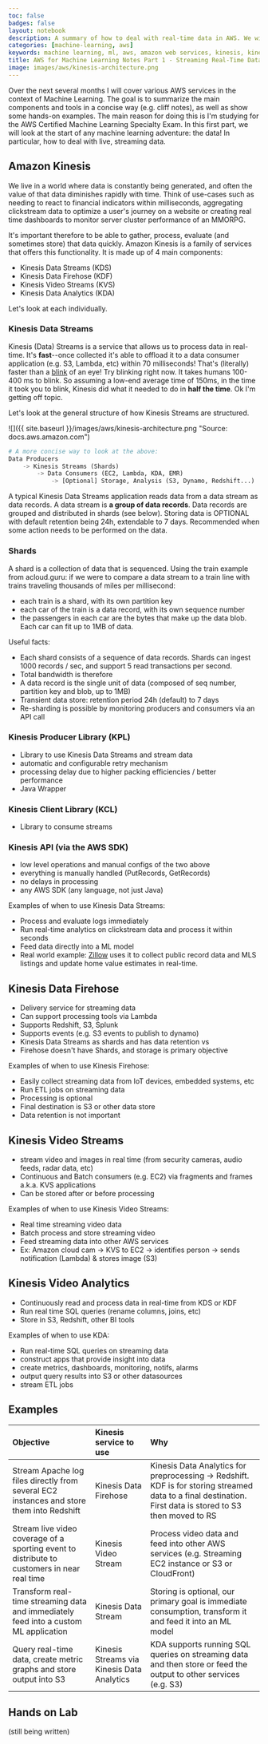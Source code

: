 ```yaml
---
toc: false
badges: false
layout: notebook
description: A summary of how to deal with real-time data in AWS. We will cover the Amazon Kinesis service offering including Data Streams, Firehose, Video Streams and Data Analytics.
categories: [machine-learning, aws]
keywords: machine learning, ml, aws, amazon web services, kinesis, kinesis data streams, kinesis fire hose, kinesis video streams, kinesis data analytics, realtime data streaming
title: AWS for Machine Learning Notes Part 1 - Streaming Real-Time Data with Kinesis
image: images/aws/kinesis-architecture.png
---
```


Over the next several months I will cover various AWS services in the context of Machine Learning. The goal is to summarize the main components and tools in a concise way (e.g. cliff notes), as well as show some hands-on examples. The main reason for doing this is I'm studying for the AWS Certified Machine Learning Specialty Exam. In this first part, we will look at the start of any machine learning adventure: the data! In particular, how to deal with live, streaming data.

## Amazon Kinesis

We live in a world where data is constantly being generated, and often the value of that data diminishes rapidly with time. Think of use-cases such as needing to react to financial indicators within milliseconds, aggregating clickstream data to optimize a user's journey on a website or creating real time dashboards to monitor server cluster performance of an MMORPG.

It's important therefore to be able to gather, process, evaluate (and sometimes store) that data quickly. Amazon Kinesis is a family of services that offers this functionality. It is made up of 4 main components:

- Kinesis Data Streams (KDS)
- Kinesis Data Firehose (KDF)
- Kinesis Video Streams (KVS)
- Kinesis Data Analytics (KDA)

Let's look at each individually.

### Kinesis Data Streams

Kinesis (Data) Streams is a service that allows us to process data in real-time. It's **fast**--once collected it's able to offload it to a data consumer application (e.g. S3, Lambda, etc) within 70 milliseconds! That's (literally) faster than a [blink](https://en.wikipedia.org/wiki/Blinking) of an eye! Try blinking right now. It takes humans 100-400 ms to blink. So assuming a low-end average time of 150ms, in the time it took you to blink, Kinesis did what it needed to do in __half the time__. Ok I'm getting off topic.

Let's look at the general structure of how Kinesis Streams are structured.

![]({{ site.baseurl }}/images/aws/kinesis-architecture.png "Source: docs.aws.amazon.com")

```python
# A more concise way to look at the above:
Data Producers 
    -> Kinesis Streams (Shards) 
        -> Data Consumers (EC2, Lambda, KDA, EMR) 
            -> [Optional] Storage, Analysis (S3, Dynamo, Redshift...)
```

A typical Kinesis Data Streams application reads data from a data stream as data records. A data stream is __a group of data records__. Data records are grouped and distributed in shards (see below). Storing data is OPTIONAL with default retention being 24h, extendable to 7 days. Recommended when some action needs to be performed on the data.

### Shards

A shard is a collection of data that is sequenced. Using the train example from acloud.guru: if we were to compare a data stream to a train line with trains traveling thousands of miles per millisecond:

- each train is a shard, with its own partition key
- each car of the train is a data record, with its own sequence number
- the passengers in each car are the bytes that make up the data blob. Each car can fit up to 1MB of data.

Useful facts:

- Each shard consists of a sequence of data records. Shards can ingest 1000 records / sec, and support 5 read transactions per second.
- Total bandwidth is therefore
- A data record is the single unit of data (composed of seq number, partition key and blob, up to 1MB)
- Transient data store: retention period 24h (default) to 7 days
- Re-sharding is possible by monitoring producers and consumers via an API call

### Kinesis Producer Library (KPL)

- Library to use Kinesis Data Streams and stream data
- automatic and configurable retry mechanism
- processing delay due to higher packing efficiencies / better performance
- Java Wrapper

### Kinesis Client Library (KCL)

- Library to consume streams

### Kinesis API (via the AWS SDK)

- low level operations and manual configs of the two above
- everything is manually handled (PutRecords, GetRecords)
- no delays in processing
- any AWS SDK (any language, not just Java)

Examples of when to use Kinesis Data Streams:

- Process and evaluate logs immediately
- Run real-time analytics on clickstream data and process it within seconds
- Feed data directly into a ML model
- Real world example: [Zillow](https://aws.amazon.com/solutions/case-studies/zillow-zestimate/) uses it to collect public record data and MLS listings and update home value estimates in real-time.

## Kinesis Data Firehose

- Delivery service for streaming data
- Can support processing tools via Lambda
- Supports Redshift, S3, Splunk
- Supports events (e.g. S3 events to publish to dynamo)
- Kinesis Data Streams as shards and has data retention vs
- Firehose doesn't have Shards, and storage is primary objective

Examples of when to use Kinesis Firehose:

- Easily collect streaming data from IoT devices, embedded systems, etc
- Run ETL jobs on streaming data
- Processing is optional
- Final destination is S3 or other data store
- Data retention is not important

## Kinesis Video Streams

- stream video and images in real time (from security cameras, audio feeds, radar data, etc)
- Continuous and Batch consumers (e.g. EC2) via fragments and frames a.k.a. KVS applications
- Can be stored after or before processing

Examples of when to use Kinesis Video Streams:

- Real time streaming video data
- Batch process and store streaming video
- Feed streaming data into other AWS services
- Ex: Amazon cloud cam -> KVS to EC2 -> identifies person -> sends notification (Lambda) & stores image (S3)

## Kinesis Video Analytics

- Continuously read and process data in real-time from KDS or KDF
- Run real time SQL queries (rename columns, joins, etc)
- Store in S3, Redshift, other BI tools

Examples of when to use KDA:

- Run real-time SQL queries on streaming data
- construct apps that provide insight into data
- create metrics, dashboards, monitoring, notifs, alarms
- output query results into S3 or other datasources
- stream ETL jobs

## Examples

|**Objective**|**Kinesis service to use**|**Why**|
|:---|:---|:---|
|Stream Apache log files directly from several EC2 instances and store them into Redshift|Kinesis Data Firehose|Kinesis Data Analytics for preprocessing -> Redshift. KDF is for storing streamed data to a final destination. First data is stored to S3 then moved to RS|
|Stream live video coverage of a sporting event to distribute to customers in near real time|Kinesis Video Stream|Process video data and feed into other AWS services (e.g. Streaming EC2 instance or S3 or CloudFront)|
|Transform real-time streaming data and immediately feed into a custom ML application|Kinesis Data Stream|Storing is optional, our primary goal is immediate consumption, transform it and feed it into an ML model|
|Query real-time data, create metric graphs and store output into S3|Kinesis Streams via Kinesis Data Analytics|KDA supports running SQL queries on streaming data and then store or feed the output to other services (e.g. S3)|

## Hands on Lab

(still being written)